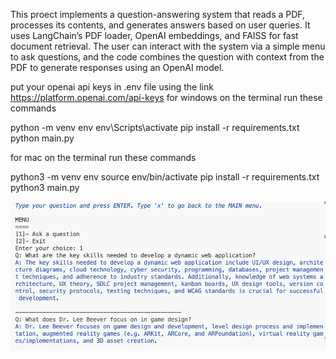 This proect implements a question-answering system that reads a PDF, processes its contents, and generates answers based on user queries. It uses LangChain’s PDF loader, OpenAI embeddings, and FAISS for fast document retrieval. The user can interact with the system via a simple menu to ask questions, and the code combines the question with context from the PDF to generate responses using an OpenAI model.

put your  openai api keys in .env file using the link https://platform.openai.com/api-keys
for windows on the terminal
run these commands

python -m venv env
env\Scripts\activate
pip install -r requirements.txt 
python main.py

for mac on the terminal
run these commands

python3 -m venv env
source env/bin/activate
pip install -r requirements.txt
python3 main.py

![sample_output](sample_output.png)